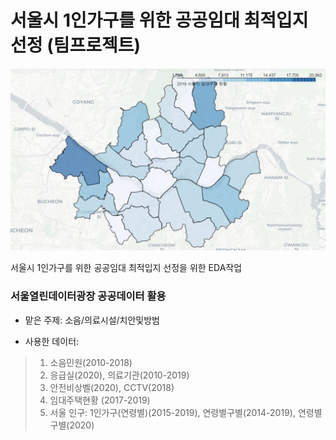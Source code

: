 # 서울시 1인가구를 위한 공공임대 최적입지 선정 (팀프로젝트)
![image](./example.JPG)

서울시 1인가구를 위한 공공임대 최적입지 선정을 위한 EDA작업

### 서울열린데이터광장 공공데이터 활용

- 맡은 주제: 소음/의료시설/치안및방범

- 사용한 데이터:
>1) 소음민원(2010-2018)   
>2) 응급실(2020), 의료기관(2010-2019)   
>3) 안전비상벨(2020), CCTV(2018)   
>4) 임대주택현황 (2017-2019)   
>5) 서울 인구: 1인가구(연령별)(2015-2019), 연령별구별(2014-2019), 연령별구별(2020)

